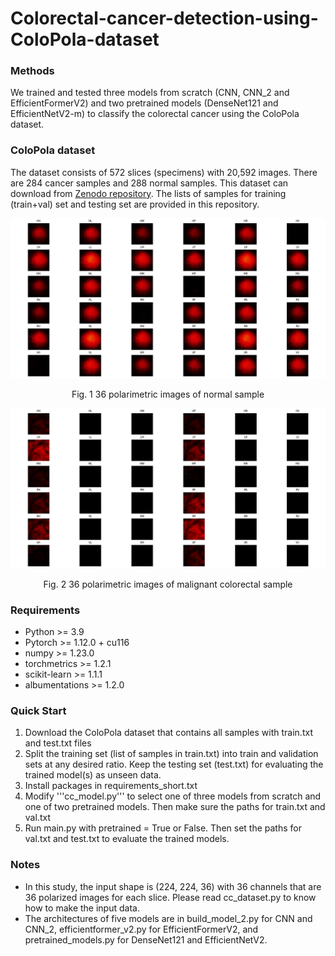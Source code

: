 # Colorectal-cancer-detection-using-ColoPola-dataset

### Methods
We trained and tested three models from scratch (CNN, CNN_2 and EfficientFormerV2) and two pretrained models (DenseNet121 and EfficientNetV2-m) to classify the colorectal cancer using the ColoPola dataset.

### ColoPola dataset
The dataset consists of 572 slices (specimens) with 20,592 images. There are 284 cancer samples and 288 normal samples.
This dataset can download from [Zenodo repository](https://doi.org/10.5281/zenodo.10068018). The lists of samples for training (train+val) set and testing set are provided in this repository.

![normal](https://github.com/haile493/Colorectal-cancer-detection-using-ColoPola-dataset/blob/main/images/normal.png)
<p align="center">Fig. 1 36 polarimetric images of normal sample</p>

![cancer](https://github.com/haile493/Colorectal-cancer-detection-using-ColoPola-dataset/blob/main/images/cancer.png)
<p align="center">Fig. 2 36 polarimetric images of malignant colorectal sample</p>

### Requirements
- Python >= 3.9
- Pytorch >= 1.12.0 + cu116
- numpy >= 1.23.0
- torchmetrics >= 1.2.1
- scikit-learn >= 1.1.1
- albumentations >= 1.2.0

### Quick Start
1. Download the ColoPola dataset that contains all samples with train.txt and test.txt files
2. Split the training set (list of samples in train.txt) into train and validation sets at any desired ratio. Keep the testing set (test.txt) for evaluating the trained model(s) as unseen data.
3. Install packages in requirements_short.txt
4. Modify '''cc_model.py''' to select one of three models from scratch and one of two pretrained models. Then make sure the paths for train.txt and val.txt
5. Run main.py with pretrained = True or False. Then set the paths for val.txt and test.txt to evaluate the trained models.

### Notes
- In this study, the input shape is (224, 224, 36) with 36 channels that are 36 polarized images for each slice. Please read cc_dataset.py to know how to make the input data.
- The architectures of five models are in build_model_2.py for CNN and CNN_2, efficientformer_v2.py for EfficientFormerV2, and pretrained_models.py for DenseNet121 and EfficientNetV2.


